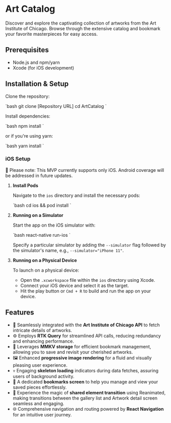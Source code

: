 # Art Catalog

Discover and explore the captivating collection of artworks from the Art Institute of Chicago. Browse through the extensive catalog and bookmark your favorite masterpieces for easy access.

## Prerequisites

- Node.js and npm/yarn
- Xcode (for iOS development)

## Installation & Setup

Clone the repository:

\`bash
git clone [Repository URL]
cd ArtCatalog
\`

Install dependencies:

\`bash
npm install
\`

or if you're using yarn:

\`bash
yarn install
\`

### iOS Setup

📣 Please note: This MVP currently supports only iOS. Android coverage will be addressed in future updates.

1. **Install Pods**

   Navigate to the `ios` directory and install the necessary pods:

   \`bash
   cd ios && pod install
   \`

2. **Running on a Simulator**

   Start the app on the iOS simulator with:

   \`bash
   react-native run-ios
   \`

   Specify a particular simulator by adding the `--simulator` flag followed by the simulator's name, e.g., `--simulator="iPhone 11"`.

3. **Running on a Physical Device**

   To launch on a physical device:
   - Open the `.xcworkspace` file within the `ios` directory using Xcode.
   - Connect your iOS device and select it as the target.
   - Hit the play button or `Cmd + R` to build and run the app on your device.

## Features

- 🎨 Seamlessly integrated with the **Art Institute of Chicago API** to fetch intricate details of artworks.
- ⚙️ Employs **RTK Query** for streamlined API calls, reducing redundancy and enhancing performance.
- 📌 Leverages **MMKV storage** for efficient bookmark management, allowing you to save and revisit your cherished artworks.
- 🖼️ Enhanced **progressive image rendering** for a fluid and visually pleasing user experience.
- 💀 Engaging **skeleton loading** indicators during data fetches, assuring users of background activity.
- 📖 A dedicated **bookmarks screen** to help you manage and view your saved pieces effortlessly.
- 🌌 Experience the magic of **shared element transition** using Reanimated, making transitions between the gallery list and Artwork detail screen seamless and engaging.
- 🌐 Comprehensive navigation and routing powered by **React Navigation** for an intuitive user journey.

